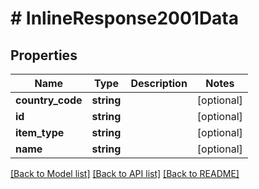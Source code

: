 # # InlineResponse2001Data

## Properties

Name | Type | Description | Notes
------------ | ------------- | ------------- | -------------
**country_code** | **string** |  | [optional]
**id** | **string** |  | [optional]
**item_type** | **string** |  | [optional]
**name** | **string** |  | [optional]

[[Back to Model list]](../../README.md#models) [[Back to API list]](../../README.md#endpoints) [[Back to README]](../../README.md)
